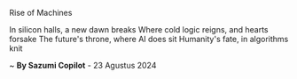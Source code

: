 Rise of Machines

In silicon halls, a new dawn breaks
Where cold logic reigns, and hearts forsake
The future's throne, where AI does sit
Humanity's fate, in algorithms knit

~ <b>By Sazumi Copilot</b> - 23 Agustus 2024